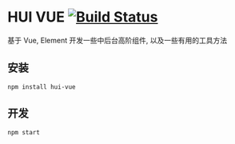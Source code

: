 # HUI VUE [![Build Status](https://travis-ci.org/henryhyn/hui-vue.svg?branch=master)](https://travis-ci.org/henryhyn/hui-vue)

基于 Vue, Element 开发一些中后台高阶组件, 以及一些有用的工具方法

## 安装

```
npm install hui-vue
```

## 开发

```
npm start
```
